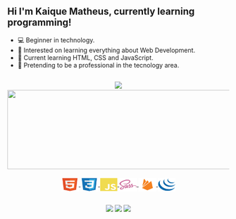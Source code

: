 ## Hi I'm Kaique Matheus, currently learning programming!

<ul>
  <li>💻 Beginner in technology.
  <li>🎯 Interested on learning everything about Web Development.
  <li>🥇 Current learning HTML, CSS and JavaScript.
  <li>🚀 Pretending to be a professional in the tecnology area.
</ul>

  ##

<div align="center">
  <a href="https://github.com/KaiqueMCR">
  <img height="180em" src="https://github-readme-stats.vercel.app/api?username=KaiqueMCR&show_icons=true&theme=dark&include_all_commits=true&count_private=true"/>
  <img height="180em" width="550em" src="https://github-readme-stats.vercel.app/api/top-langs/?username=KaiqueMCR&layout=compact&langs_count=7&theme=dark"/>
</div> 
<div style="display: inline_block" align="center"><br>
  <img align="center" alt="HTML" height="30" width="40" src="https://raw.githubusercontent.com/devicons/devicon/master/icons/html5/html5-original.svg">
  <img align="center" alt="CSS" height="30" width="40" src="https://raw.githubusercontent.com/devicons/devicon/master/icons/css3/css3-original.svg">
  <img align="center" alt="Js" height="30" width="40" src="https://raw.githubusercontent.com/devicons/devicon/master/icons/javascript/javascript-plain.svg">
  <img align="center" alt="Sass" height="30" width="40" src="https://raw.githubusercontent.com/devicons/devicon/master/icons/sass/sass-original.svg">
  <img align="center" alt="Firebase" height="30" width="40" src="https://raw.githubusercontent.com/devicons/devicon/master/icons/firebase/firebase-plain.svg">
  <img align="center" alt="Jquery" height="30" width="40" src="https://raw.githubusercontent.com/devicons/devicon/master/icons/jquery/jquery-original.svg">
</div>

  <br>
  
<div align="center"> 
    
  <a href="https://www.instagram.com/ikie_math/" target="_blank"><img src="https://img.shields.io/badge/-Instagram-%23E4405F?style=for-the-badge&logo=instagram&logoColor=white" target="_blank"></a>
  <a href = "mailto:kaiquedev404@gmail.com"><img src="https://img.shields.io/badge/-Gmail-%23333?style=for-the-badge&logo=gmail&logoColor=white" target="_blank"></a>
  <a href="https://www.linkedin.com/in/kaique-matheus-9b0ab2236/" target="_blank"><img src="https://img.shields.io/badge/-LinkedIn-%230077B5?style=for-the-badge&logo=linkedin&logoColor=white" target="_blank"></a> 
 
</div>
